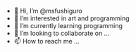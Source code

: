 - 👋 Hi, I’m @msfushiguro
- 👀 I’m interested in art and programming
- 🌱 I’m currently learning programming
- 💞️ I’m looking to collaborate on ...
- 📫 How to reach me ...

<!---
msfushiguro/msfushiguro is a ✨ special ✨ repository because its `README.md` (this file) appears on your GitHub profile.
You can click the Preview link to take a look at your changes.
--->
